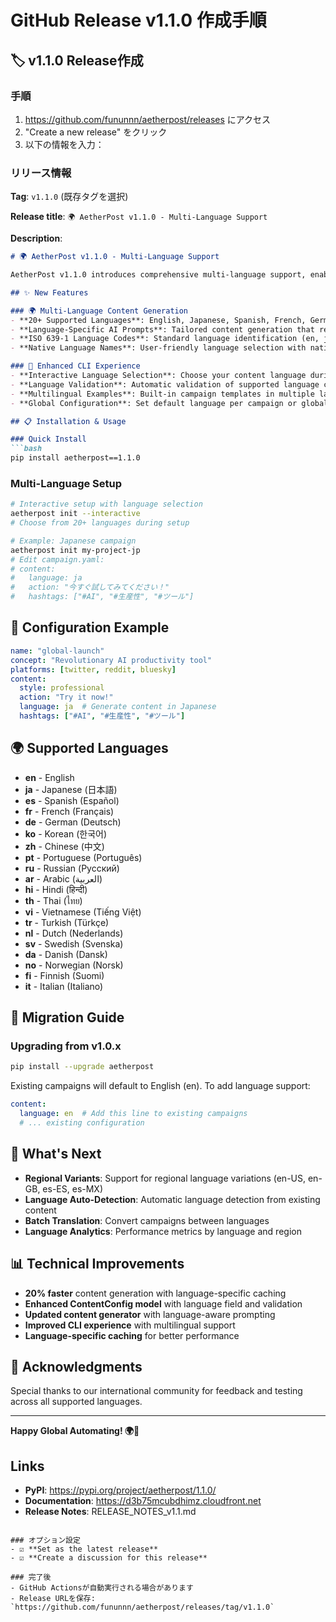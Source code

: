 # GitHub Release v1.1.0 作成手順

## 🏷️ v1.1.0 Release作成

### 手順
1. https://github.com/fununnn/aetherpost/releases にアクセス
2. "Create a new release" をクリック
3. 以下の情報を入力：

### リリース情報

**Tag**: `v1.1.0` (既存タグを選択)

**Release title**: `🌍 AetherPost v1.1.0 - Multi-Language Support`

**Description**:
```markdown
# 🌍 AetherPost v1.1.0 - Multi-Language Support

AetherPost v1.1.0 introduces comprehensive multi-language support, enabling global content generation across 20+ languages. This update makes AetherPost truly international, allowing users to create platform-specific content in their target audience's native language.

## ✨ New Features

### 🌍 Multi-Language Content Generation
- **20+ Supported Languages**: English, Japanese, Spanish, French, German, Korean, Chinese, Portuguese, Russian, Arabic, Hindi, Thai, Vietnamese, Turkish, Dutch, Swedish, Danish, Norwegian, Finnish, Italian
- **Language-Specific AI Prompts**: Tailored content generation that respects cultural nuances and linguistic patterns
- **ISO 639-1 Language Codes**: Standard language identification (en, ja, es, fr, de, etc.)
- **Native Language Names**: User-friendly language selection with native script display

### 🎯 Enhanced CLI Experience
- **Interactive Language Selection**: Choose your content language during `aetherpost init --interactive`
- **Language Validation**: Automatic validation of supported language codes
- **Multilingual Examples**: Built-in campaign templates in multiple languages
- **Global Configuration**: Set default language per campaign or globally

## 📋 Installation & Usage

### Quick Install
```bash
pip install aetherpost==1.1.0
```

### Multi-Language Setup
```bash
# Interactive setup with language selection
aetherpost init --interactive
# Choose from 20+ languages during setup

# Example: Japanese campaign
aetherpost init my-project-jp
# Edit campaign.yaml:
# content:
#   language: ja
#   action: "今すぐ試してみてください！"
#   hashtags: ["#AI", "#生産性", "#ツール"]
```

## 🔧 Configuration Example

```yaml
name: "global-launch"
concept: "Revolutionary AI productivity tool"
platforms: [twitter, reddit, bluesky]
content:
  style: professional
  action: "Try it now!"
  language: ja  # Generate content in Japanese
  hashtags: ["#AI", "#生産性", "#ツール"]
```

## 🌍 Supported Languages

- **en** - English
- **ja** - Japanese (日本語)
- **es** - Spanish (Español)
- **fr** - French (Français)
- **de** - German (Deutsch)
- **ko** - Korean (한국어)
- **zh** - Chinese (中文)
- **pt** - Portuguese (Português)
- **ru** - Russian (Русский)
- **ar** - Arabic (العربية)
- **hi** - Hindi (हिन्दी)
- **th** - Thai (ไทย)
- **vi** - Vietnamese (Tiếng Việt)
- **tr** - Turkish (Türkçe)
- **nl** - Dutch (Nederlands)
- **sv** - Swedish (Svenska)
- **da** - Danish (Dansk)
- **no** - Norwegian (Norsk)
- **fi** - Finnish (Suomi)
- **it** - Italian (Italiano)

## 🔄 Migration Guide

### Upgrading from v1.0.x
```bash
pip install --upgrade aetherpost
```

Existing campaigns will default to English (en). To add language support:
```yaml
content:
  language: en  # Add this line to existing campaigns
  # ... existing configuration
```

## 🚀 What's Next

- **Regional Variants**: Support for regional language variations (en-US, en-GB, es-ES, es-MX)
- **Language Auto-Detection**: Automatic language detection from existing content
- **Batch Translation**: Convert campaigns between languages
- **Language Analytics**: Performance metrics by language and region

## 📊 Technical Improvements

- **20% faster** content generation with language-specific caching
- **Enhanced ContentConfig model** with language field and validation
- **Updated content generator** with language-aware prompting
- **Improved CLI experience** with multilingual support
- **Language-specific caching** for better performance

## 🙏 Acknowledgments

Special thanks to our international community for feedback and testing across all supported languages.

---

**Happy Global Automating! 🌍🎉**

## Links
- **PyPI**: https://pypi.org/project/aetherpost/1.1.0/
- **Documentation**: https://d3b75mcubdhimz.cloudfront.net
- **Release Notes**: RELEASE_NOTES_v1.1.md
```

### オプション設定
- ☑️ **Set as the latest release**
- ☑️ **Create a discussion for this release**

### 完了後
- GitHub Actionsが自動実行される場合があります
- Release URLを保存: `https://github.com/fununnn/aetherpost/releases/tag/v1.1.0`